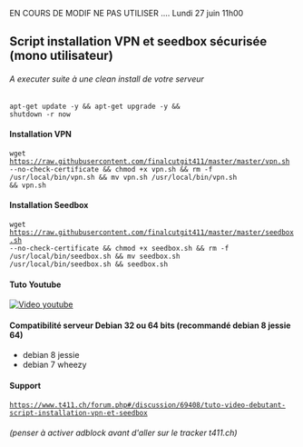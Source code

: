 EN COURS DE MODIF NE PAS UTILISER ....
Lundi 27 juin 11h00


## Script installation VPN et seedbox sécurisée (mono utilisateur)
###### A executer suite à une clean install de votre serveur
<code>apt-get update -y && apt-get upgrade -y && shutdown -r now</code>
#### Installation VPN
<code>wget https://raw.githubusercontent.com/finalcutgit411/master/master/vpn.sh --no-check-certificate && chmod +x vpn.sh && rm -f /usr/local/bin/vpn.sh && mv vpn.sh /usr/local/bin/vpn.sh && vpn.sh</code>

#### Installation Seedbox
<code>wget https://raw.githubusercontent.com/finalcutgit411/master/master/seedbox.sh --no-check-certificate && chmod +x seedbox.sh && rm -f /usr/local/bin/seedbox.sh && mv seedbox.sh /usr/local/bin/seedbox.sh && seedbox.sh</code>





#### Tuto Youtube
[![Video youtube](http://img11.hostingpics.net/pics/552319seedbox.jpg)](https://youtu.be/CRw4nTvR8ng "Video youtube")

#### Compatibilité serveur Debian 32 ou 64 bits (recommandé debian 8 jessie 64)
 * debian 8  jessie 
 * debian 7  wheezy

#### Support
<code>https://www.t411.ch/forum.php#/discussion/69408/tuto-video-debutant-script-installation-vpn-et-seedbox</code>
###### (penser à activer adblock avant d'aller sur le tracker t411.ch)
